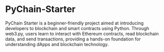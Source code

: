 # PyChain-Starter
PyChain Starter is a beginner-friendly project aimed at introducing developers to blockchain and smart contracts using Python. Through web3.py, users learn to interact with Ethereum contracts, read blockchain data, and send transactions, providing a hands-on foundation for understanding dApps and blockchain technology.
